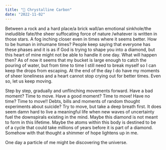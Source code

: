 ```yaml
---
title: "💠 Chrystalline Carbon"
date: "2022-11-02"
---
```


<!-- song: -->

Between a rock and a hard place/a brick wall/an emotional sinkhole/the ineludible fate/the sheer suffocating force of nature
/whatever is written in those stars. A fog inching closer even in times where it seems better. How to be human in inhumane times?
People keep saying that everyone has these phases and it is as if God is trying to shape you into a diamond, but this
heart of mine might not be able to handle it one day. What will happen then? As of now it seems that my bucket is large enough to catch the
pouring of water, but from time to time I still need to break myself so I can keep the drops from escaping. At the end of the day I do have
my moments of sheer loneliness and a heart cannot stop crying out for better times. Even so, let us keep moving.

Step by step, gradually and unflinching movements forward. Have a bad moment? Time to move. Have a good moment? Time to move! Have no time?
Time to move!! Debts, bills and moments of random thought experiments about suicide? Try to move, but take a deep breath first. It does seem damn hard to live a meaningful life when new waves of uncertainty fuel the downspirals existing in the mind. Maybe this diamond is not meant to form
in this lifetime. Maybe the atoms within this body is destined to be of a cycle that could take millions of years before it is part of a diamond.
Somehow with that thought a shimmer of hope lightens up in me.

One day a particle of me might be discovering the universe.
